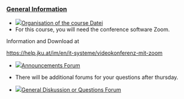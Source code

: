### [General Information](https://moodle.jku.at/jku/course/view.php?id=12169#section-1)


* [![](https://moodle.jku.at/jku/theme/image.php/classic/core/1600773234/f/powerpoint-24)Organisation of the course Datei](https://moodle.jku.at/jku/mod/resource/view.php?id=4410631)
* For this course, you will need the conference software Zoom.

Information and Download at

<https://help.jku.at/im/en/it-systeme/videokonferenz-mit-zoom>  



* [![](https://moodle.jku.at/jku/theme/image.php/classic/forum/1600773234/icon)Announcements Forum](https://moodle.jku.at/jku/mod/forum/view.php?id=4395566)
* There will be additional forums for your questions after thursday.


* [![](https://moodle.jku.at/jku/theme/image.php/classic/forum/1600773234/icon)General Diskussion or Questions Forum](https://moodle.jku.at/jku/mod/forum/view.php?id=4421972)

